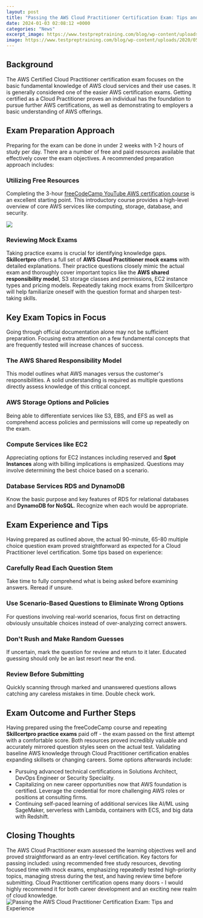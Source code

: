 ```yaml
---
layout: post
title: "Passing the AWS Cloud Practitioner Certification Exam: Tips and Experience"
date: 2024-01-03 02:08:12 +0000
categories: "News"
excerpt_image: https://www.testpreptraining.com/blog/wp-content/uploads/2020/05/AWS-Cloud-Practitioner-exam-1-1-683x1024.png
image: https://www.testpreptraining.com/blog/wp-content/uploads/2020/05/AWS-Cloud-Practitioner-exam-1-1-683x1024.png
---
```


## Background
The AWS Certified Cloud Practitioner certification exam focuses on the basic fundamental knowledge of AWS cloud services and their use cases. It is generally considered one of the easier AWS certification exams. Getting certified as a Cloud Practitioner proves an individual has the foundation to pursue further AWS certifications, as well as demonstrating to employers a basic understanding of AWS offerings.  
## Exam Preparation Approach
Preparing for the exam can be done in under 2 weeks with 1-2 hours of study per day. There are a number of free and paid resources available that effectively cover the exam objectives. A recommended preparation approach includes: 
### Utilizing Free Resources
Completing the 3-hour [freeCodeCamp YouTube AWS certification course](https://store.fi.io.vn/womens-cow-farmer-i-love-farm-things-i-do-in-my-spare-time-funny-v-neck-t-shirt/women&) is an excellent starting point. This introductory course provides a high-level overview of core AWS services like computing, storage, database, and security. 

![](https://www.sqlshack.com/wp-content/uploads/2021/03/passed-the-aws-certified-cloud-practitioner-exam.png)
### Reviewing Mock Exams
Taking practice exams is crucial for identifying knowledge gaps. **Skillcertpro** offers a full set of **AWS Cloud Practitioner mock exams** with detailed explanations. Their practice questions closely mimic the actual exam and thoroughly cover important topics like the **AWS shared responsibility model**, S3 storage classes and permissions, EC2 instance types and pricing models. Repeatedly taking mock exams from Skillcertpro will help familiarize oneself with the question format and sharpen test-taking skills.
## Key Exam Topics in Focus  
Going through official documentation alone may not be sufficient preparation. Focusing extra attention on a few fundamental concepts that are frequently tested will increase chances of success.
### The AWS Shared Responsibility Model
This model outlines what AWS manages versus the customer's responsibilities. A solid understanding is required as multiple questions directly assess knowledge of this critical concept. 
### AWS Storage Options and Policies  
Being able to differentiate services like S3, EBS, and EFS as well as comprehend access policies and permissions will come up repeatedly on the exam. 
### Compute Services like EC2
Appreciating options for EC2 instances including reserved and **Spot Instances** along with billing implications is emphasized. Questions may involve determining the best choice based on a scenario.
### Database Services RDS and DynamoDB
Know the basic purpose and key features of RDS for relational databases and **DynamoDB for NoSQL**. Recognize when each would be appropriate.
## Exam Experience and Tips
Having prepared as outlined above, the actual 90-minute, 65-80 multiple choice question exam proved straightforward as expected for a Cloud Practitioner level certification. Some tips based on experience:
### Carefully Read Each Question Stem  
Take time to fully comprehend what is being asked before examining answers. Reread if unsure. 
### Use Scenario-Based Questions to Eliminate Wrong Options
For questions involving real-world scenarios, focus first on detracting obviously unsuitable choices instead of over-analyzing correct answers. 
### Don't Rush and Make Random Guesses
If uncertain, mark the question for review and return to it later. Educated guessing should only be an last resort near the end.
### Review Before Submitting
Quickly scanning through marked and unanswered questions allows catching any careless mistakes in time. Double check work.
## Exam Outcome and Further Steps
Having prepared using the freeCodeCamp course and repeating **Skillcertpro practice exams** paid off - the exam passed on the first attempt with a comfortable score. Both resources proved incredibly valuable and accurately mirrored question styles seen on the actual test. 
Validating baseline AWS knowledge through Cloud Practitioner certification enables expanding skillsets or changing careers. Some options afterwards include:
- Pursuing advanced technical certifications in Solutions Architect, DevOps Engineer or Security Speciality. 
- Capitalizing on new career opportunities now that AWS foundation is certified. Leverage the credential for more challenging AWS roles or positions at consulting firms.
- Continuing self-paced learning of additional services like AI/ML using SageMaker, serverless with Lambda, containers with ECS, and big data with Redshift.
## Closing Thoughts
The AWS Cloud Practitioner exam assessed the learning objectives well and proved straightforward as an entry-level certification. Key factors for passing included: using recommended free study resources, devoting focused time with mock exams, emphasizing repeatedly tested high-priority topics, managing stress during the test, and having review time before submitting. Cloud Practitioner certification opens many doors - I would highly recommend it for both career development and an exciting new realm of cloud knowledge.
![Passing the AWS Cloud Practitioner Certification Exam: Tips and Experience](https://www.testpreptraining.com/blog/wp-content/uploads/2020/05/AWS-Cloud-Practitioner-exam-1-1-683x1024.png)